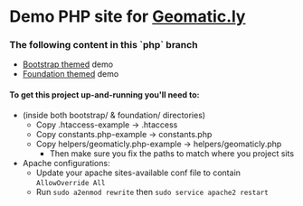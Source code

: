 Demo PHP site for [Geomatic.ly]
===============================

### The following content in this \`php` branch
 * [Bootstrap themed] demo
 * [Foundation themed] demo

#### To get this project up-and-running you'll need to:
* (inside both bootstrap/ & foundation/ directories) 
  * Copy .htaccess-example -> .htaccess
  * Copy constants.php-example -> constants.php
  * Copy helpers/geomaticly.php-example -> helpers/geomaticly.php
     * Then make sure you fix the paths to match where you project sits
* Apache configurations:
  * Update your apache sites-available conf file to contain `AllowOverride All`
  * Run `sudo a2enmod rewrite` then `sudo service apache2 restart`

[Geomatic.ly]:https://geomatic.ly/
[Bootstrap themed]:http://startbootstrap.com/template-overviews/freelancer/
[Foundation themed]:http://foundation.zurb.com/templates/banded.html
